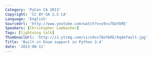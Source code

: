 ```yaml
---
Category: 'PyCon CA 2013'
Copyright: 'CC BY-SA 2.5 CA'
Language: 'English'
SourceUrl: 'http://www.youtube.com/watch?v=s9cx7QoYbRE'
Speakers: [Christopher Lambacher]
Tags: [lightning talk]
ThumbnailUrl: 'http://i1.ytimg.com/vi/s9cx7QoYbRE/hqdefault.jpg'
Title: 'Built-in Enum support in Python 3.4'
date: '2013-08-11'
---
```


